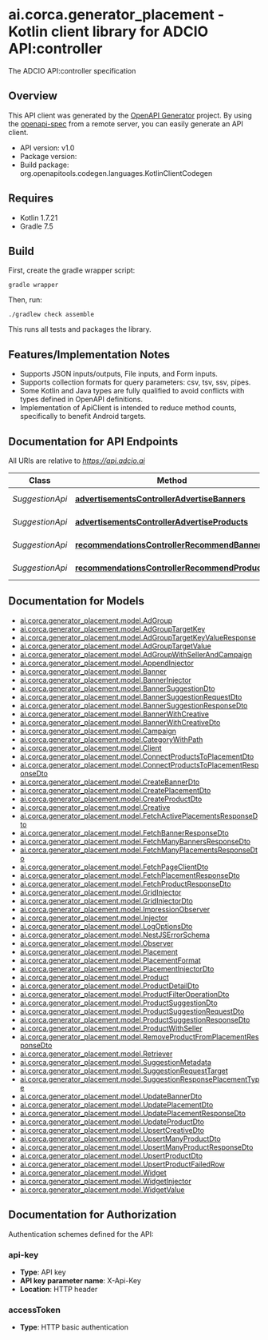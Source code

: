# ai.corca.generator_placement - Kotlin client library for ADCIO API:controller

The ADCIO API:controller specification

## Overview
This API client was generated by the [OpenAPI Generator](https://openapi-generator.tech) project.  By using the [openapi-spec](https://github.com/OAI/OpenAPI-Specification) from a remote server, you can easily generate an API client.

- API version: v1.0
- Package version: 
- Build package: org.openapitools.codegen.languages.KotlinClientCodegen

## Requires

* Kotlin 1.7.21
* Gradle 7.5

## Build

First, create the gradle wrapper script:

```
gradle wrapper
```

Then, run:

```
./gradlew check assemble
```

This runs all tests and packages the library.

## Features/Implementation Notes

* Supports JSON inputs/outputs, File inputs, and Form inputs.
* Supports collection formats for query parameters: csv, tsv, ssv, pipes.
* Some Kotlin and Java types are fully qualified to avoid conflicts with types defined in OpenAPI definitions.
* Implementation of ApiClient is intended to reduce method counts, specifically to benefit Android targets.

<a id="documentation-for-api-endpoints"></a>
## Documentation for API Endpoints

All URIs are relative to *https://api.adcio.ai*

Class | Method | HTTP request | Description
------------ | ------------- | ------------- | -------------
*SuggestionApi* | [**advertisementsControllerAdvertiseBanners**](docs/SuggestionApi.md#advertisementscontrolleradvertisebanners) | **POST** v1/advertisements/banners | 
*SuggestionApi* | [**advertisementsControllerAdvertiseProducts**](docs/SuggestionApi.md#advertisementscontrolleradvertiseproducts) | **POST** v1/advertisements/products | 
*SuggestionApi* | [**recommendationsControllerRecommendBanners**](docs/SuggestionApi.md#recommendationscontrollerrecommendbanners) | **POST** v1/recommendations/banners | 
*SuggestionApi* | [**recommendationsControllerRecommendProducts**](docs/SuggestionApi.md#recommendationscontrollerrecommendproducts) | **POST** v1/recommendations/products | 


<a id="documentation-for-models"></a>
## Documentation for Models

 - [ai.corca.generator_placement.model.AdGroup](docs/AdGroup.md)
 - [ai.corca.generator_placement.model.AdGroupTargetKey](docs/AdGroupTargetKey.md)
 - [ai.corca.generator_placement.model.AdGroupTargetKeyValueResponse](docs/AdGroupTargetKeyValueResponse.md)
 - [ai.corca.generator_placement.model.AdGroupTargetValue](docs/AdGroupTargetValue.md)
 - [ai.corca.generator_placement.model.AdGroupWithSellerAndCampaign](docs/AdGroupWithSellerAndCampaign.md)
 - [ai.corca.generator_placement.model.AppendInjector](docs/AppendInjector.md)
 - [ai.corca.generator_placement.model.Banner](docs/Banner.md)
 - [ai.corca.generator_placement.model.BannerInjector](docs/BannerInjector.md)
 - [ai.corca.generator_placement.model.BannerSuggestionDto](docs/BannerSuggestionDto.md)
 - [ai.corca.generator_placement.model.BannerSuggestionRequestDto](docs/BannerSuggestionRequestDto.md)
 - [ai.corca.generator_placement.model.BannerSuggestionResponseDto](docs/BannerSuggestionResponseDto.md)
 - [ai.corca.generator_placement.model.BannerWithCreative](docs/BannerWithCreative.md)
 - [ai.corca.generator_placement.model.BannerWithCreativeDto](docs/BannerWithCreativeDto.md)
 - [ai.corca.generator_placement.model.Campaign](docs/Campaign.md)
 - [ai.corca.generator_placement.model.CategoryWithPath](docs/CategoryWithPath.md)
 - [ai.corca.generator_placement.model.Client](docs/Client.md)
 - [ai.corca.generator_placement.model.ConnectProductsToPlacementDto](docs/ConnectProductsToPlacementDto.md)
 - [ai.corca.generator_placement.model.ConnectProductsToPlacementResponseDto](docs/ConnectProductsToPlacementResponseDto.md)
 - [ai.corca.generator_placement.model.CreateBannerDto](docs/CreateBannerDto.md)
 - [ai.corca.generator_placement.model.CreatePlacementDto](docs/CreatePlacementDto.md)
 - [ai.corca.generator_placement.model.CreateProductDto](docs/CreateProductDto.md)
 - [ai.corca.generator_placement.model.Creative](docs/Creative.md)
 - [ai.corca.generator_placement.model.FetchActivePlacementsResponseDto](docs/FetchActivePlacementsResponseDto.md)
 - [ai.corca.generator_placement.model.FetchBannerResponseDto](docs/FetchBannerResponseDto.md)
 - [ai.corca.generator_placement.model.FetchManyBannersResponseDto](docs/FetchManyBannersResponseDto.md)
 - [ai.corca.generator_placement.model.FetchManyPlacementsResponseDto](docs/FetchManyPlacementsResponseDto.md)
 - [ai.corca.generator_placement.model.FetchPageClientDto](docs/FetchPageClientDto.md)
 - [ai.corca.generator_placement.model.FetchPlacementResponseDto](docs/FetchPlacementResponseDto.md)
 - [ai.corca.generator_placement.model.FetchProductResponseDto](docs/FetchProductResponseDto.md)
 - [ai.corca.generator_placement.model.GridInjector](docs/GridInjector.md)
 - [ai.corca.generator_placement.model.GridInjectorDto](docs/GridInjectorDto.md)
 - [ai.corca.generator_placement.model.ImpressionObserver](docs/ImpressionObserver.md)
 - [ai.corca.generator_placement.model.Injector](docs/Injector.md)
 - [ai.corca.generator_placement.model.LogOptionsDto](docs/LogOptionsDto.md)
 - [ai.corca.generator_placement.model.NestJSErrorSchema](docs/NestJSErrorSchema.md)
 - [ai.corca.generator_placement.model.Observer](docs/Observer.md)
 - [ai.corca.generator_placement.model.Placement](docs/Placement.md)
 - [ai.corca.generator_placement.model.PlacementFormat](docs/PlacementFormat.md)
 - [ai.corca.generator_placement.model.PlacementInjectorDto](docs/PlacementInjectorDto.md)
 - [ai.corca.generator_placement.model.Product](docs/Product.md)
 - [ai.corca.generator_placement.model.ProductDetailDto](docs/ProductDetailDto.md)
 - [ai.corca.generator_placement.model.ProductFilterOperationDto](docs/ProductFilterOperationDto.md)
 - [ai.corca.generator_placement.model.ProductSuggestionDto](docs/ProductSuggestionDto.md)
 - [ai.corca.generator_placement.model.ProductSuggestionRequestDto](docs/ProductSuggestionRequestDto.md)
 - [ai.corca.generator_placement.model.ProductSuggestionResponseDto](docs/ProductSuggestionResponseDto.md)
 - [ai.corca.generator_placement.model.ProductWithSeller](docs/ProductWithSeller.md)
 - [ai.corca.generator_placement.model.RemoveProductFromPlacementResponseDto](docs/RemoveProductFromPlacementResponseDto.md)
 - [ai.corca.generator_placement.model.Retriever](docs/Retriever.md)
 - [ai.corca.generator_placement.model.SuggestionMetadata](docs/SuggestionMetadata.md)
 - [ai.corca.generator_placement.model.SuggestionRequestTarget](docs/SuggestionRequestTarget.md)
 - [ai.corca.generator_placement.model.SuggestionResponsePlacementType](docs/SuggestionResponsePlacementType.md)
 - [ai.corca.generator_placement.model.UpdateBannerDto](docs/UpdateBannerDto.md)
 - [ai.corca.generator_placement.model.UpdatePlacementDto](docs/UpdatePlacementDto.md)
 - [ai.corca.generator_placement.model.UpdatePlacementResponseDto](docs/UpdatePlacementResponseDto.md)
 - [ai.corca.generator_placement.model.UpdateProductDto](docs/UpdateProductDto.md)
 - [ai.corca.generator_placement.model.UpsertCreativeDto](docs/UpsertCreativeDto.md)
 - [ai.corca.generator_placement.model.UpsertManyProductDto](docs/UpsertManyProductDto.md)
 - [ai.corca.generator_placement.model.UpsertManyProductResponseDto](docs/UpsertManyProductResponseDto.md)
 - [ai.corca.generator_placement.model.UpsertProductDto](docs/UpsertProductDto.md)
 - [ai.corca.generator_placement.model.UpsertProductFailedRow](docs/UpsertProductFailedRow.md)
 - [ai.corca.generator_placement.model.Widget](docs/Widget.md)
 - [ai.corca.generator_placement.model.WidgetInjector](docs/WidgetInjector.md)
 - [ai.corca.generator_placement.model.WidgetValue](docs/WidgetValue.md)


<a id="documentation-for-authorization"></a>
## Documentation for Authorization


Authentication schemes defined for the API:
<a id="api-key"></a>
### api-key

- **Type**: API key
- **API key parameter name**: X-Api-Key
- **Location**: HTTP header

<a id="accessToken"></a>
### accessToken

- **Type**: HTTP basic authentication

